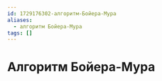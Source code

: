 ```yaml
---
id: 1729176302-алгоритм-Бойера-Мура
aliases:
  - алгоритм Бойера-Мура
tags: []
---
```


# Алгоритм Бойера-Мура

